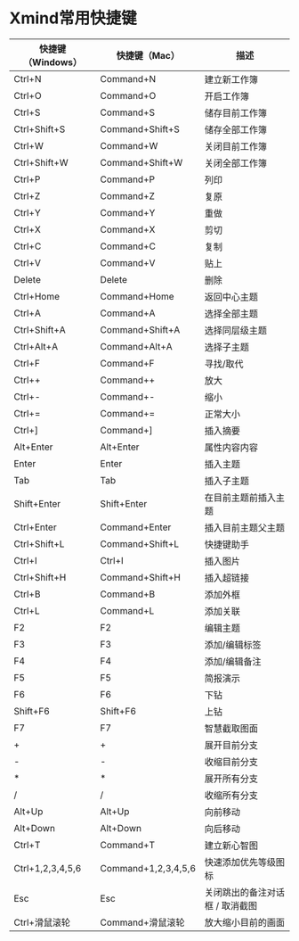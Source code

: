 # Xmind常用快捷键

| **快捷键（Windows）** | **快捷键（Mac）**   | **描述**                        |
| --------------------- | ------------------- | ------------------------------- |
| Ctrl+N                | Command+N           | 建立新工作簿                    |
| Ctrl+O                | Command+O           | 开启工作簿                      |
| Ctrl+S                | Command+S           | 储存目前工作簿                  |
| Ctrl+Shift+S          | Command+Shift+S     | 储存全部工作簿                  |
| Ctrl+W                | Command+W           | 关闭目前工作簿                  |
| Ctrl+Shift+W          | Command+Shift+W     | 关闭全部工作簿                  |
| Ctrl+P                | Command+P           | 列印                            |
| Ctrl+Z                | Command+Z           | 复原                            |
| Ctrl+Y                | Command+Y           | 重做                            |
| Ctrl+X                | Command+X           | 剪切                            |
| Ctrl+C                | Command+C           | 复制                            |
| Ctrl+V                | Command+V           | 贴上                            |
| Delete                | Delete              | 删除                            |
| Ctrl+Home             | Command+Home        | 返回中心主题                    |
| Ctrl+A                | Command+A           | 选择全部主题                    |
| Ctrl+Shift+A          | Command+Shift+A     | 选择同层级主题                  |
| Ctrl+Alt+A            | Command+Alt+A       | 选择子主题                      |
| Ctrl+F                | Command+F           | 寻找/取代                       |
| Ctrl++                | Command++           | 放大                            |
| Ctrl+-                | Command+-           | 缩小                            |
| Ctrl+=                | Command+=           | 正常大小                        |
| Ctrl+]                | Command+]           | 插入摘要                        |
| Alt+Enter             | Alt+Enter           | 属性内容内容                    |
| Enter                 | Enter               | 插入主题                        |
| Tab                   | Tab                 | 插入子主题                      |
| Shift+Enter           | Shift+Enter         | 在目前主题前插入主题            |
| Ctrl+Enter            | Command+Enter       | 插入目前主题父主题              |
| Ctrl+Shift+L          | Command+Shift+L     | 快捷键助手                      |
| Ctrl+I                | Ctrl+I              | 插入图片                        |
| Ctrl+Shift+H          | Command+Shift+H     | 插入超链接                      |
| Ctrl+B                | Command+B           | 添加外框                        |
| Ctrl+L                | Command+L           | 添加关联                        |
| F2                    | F2                  | 编辑主题                        |
| F3                    | F3                  | 添加/编辑标签                   |
| F4                    | F4                  | 添加/编辑备注                   |
| F5                    | F5                  | 简报演示                        |
| F6                    | F6                  | 下钻                            |
| Shift+F6              | Shift+F6            | 上钻                            |
| F7                    | F7                  | 智慧截取图面                    |
| +                     | +                   | 展开目前分支                    |
| -                     | -                   | 收缩目前分支                    |
| *                     | *                   | 展开所有分支                    |
| /                     | /                   | 收缩所有分支                    |
| Alt+Up                | Alt+Up              | 向前移动                        |
| Alt+Down              | Alt+Down            | 向后移动                        |
| Ctrl+T                | Command+T           | 建立新心智图                    |
| Ctrl+1,2,3,4,5,6      | Command+1,2,3,4,5,6 | 快速添加优先等级图标            |
| Esc                   | Esc                 | 关闭跳出的备注对话框 / 取消截图 |
| Ctrl+滑鼠滚轮         | Command+滑鼠滚轮    | 放大缩小目前的画面              |